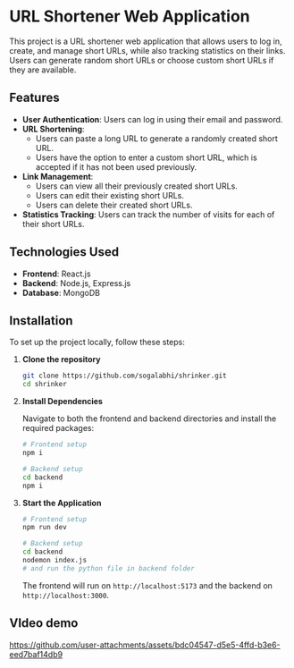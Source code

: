 # URL Shortener Web Application

This project is a URL shortener web application that allows users to log in, create, and manage short URLs, while also tracking statistics on their links. Users can generate random short URLs or choose custom short URLs if they are available.

## Features

- **User Authentication**: Users can log in using their email and password.
- **URL Shortening**:
  - Users can paste a long URL to generate a randomly created short URL.
  - Users have the option to enter a custom short URL, which is accepted if it has not been used previously.
- **Link Management**:
  - Users can view all their previously created short URLs.
  - Users can edit their existing short URLs.
  - Users can delete their created short URLs.
- **Statistics Tracking**: Users can track the number of visits for each of their short URLs.

## Technologies Used

- **Frontend**: React.js
- **Backend**: Node.js, Express.js
- **Database**: MongoDB

## Installation

To set up the project locally, follow these steps:

1. **Clone the repository**

    ```bash
    git clone https://github.com/sogalabhi/shrinker.git
    cd shrinker
    ```

2. **Install Dependencies**

    Navigate to both the frontend and backend directories and install the required packages:

    ```bash
    # Frontend setup
    npm i

    # Backend setup
    cd backend
    npm i
    ```

3. **Start the Application**

    ```bash
    # Frontend setup
    npm run dev

    # Backend setup
    cd backend
    nodemon index.js
    # and run the python file in backend folder
    ```

    The frontend will run on `http://localhost:5173` and the backend on `http://localhost:3000`.

## VIdeo demo


https://github.com/user-attachments/assets/bdc04547-d5e5-4ffd-b3e6-eed7baf14db9


